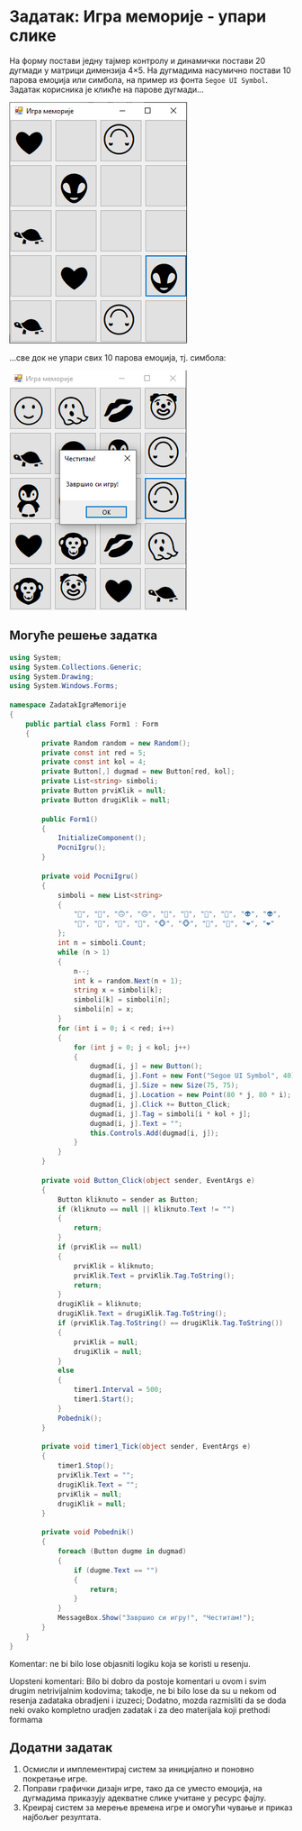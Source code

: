 # Задатак: Игра меморије - упари слике

На форму постави једну тајмер контролу и динамички постави 20 дугмади у матрици
димензија 4×5. На дугмадима насумично постави 10 парова емоџија или симбола, на
пример из фонта `Segoe UI Symbol`. Задатак корисника је кликће на парове
дугмади...

![Игра меморије - упари слике](./images/emoji1.png)

...све док не упари свих 10 парова емоџија, тј. симбола:

![Игра меморије - упари слике](./images/emoji2.png)

## Могуће решење задатка

```cs
using System;
using System.Collections.Generic;
using System.Drawing;
using System.Windows.Forms;

namespace ZadatakIgraMemorije
{
    public partial class Form1 : Form
    {
        private Random random = new Random();
        private const int red = 5;
        private const int kol = 4;
        private Button[,] dugmad = new Button[red, kol];
        private List<string> simboli;
        private Button prviKlik = null;
        private Button drugiKlik = null;

        public Form1()
        {
            InitializeComponent();
            PocniIgru();
        }

        private void PocniIgru()
        {
            simboli = new List<string>
            {
                "🙂", "🙂", "🙃", "🙃", "🤡", "🤡", "👻", "👻", "👽", "👽",
                "🐧", "🐧", "🐢", "🐢", "🐵", "🐵", "💋", "💋", "❤", "❤"
            };
            int n = simboli.Count;
            while (n > 1)
            {
                n--;
                int k = random.Next(n + 1);
                string x = simboli[k];
                simboli[k] = simboli[n];
                simboli[n] = x;
            }
            for (int i = 0; i < red; i++)
            {
                for (int j = 0; j < kol; j++)
                {
                    dugmad[i, j] = new Button();
                    dugmad[i, j].Font = new Font("Segoe UI Symbol", 40);
                    dugmad[i, j].Size = new Size(75, 75);
                    dugmad[i, j].Location = new Point(80 * j, 80 * i);
                    dugmad[i, j].Click += Button_Click;
                    dugmad[i, j].Tag = simboli[i * kol + j];
                    dugmad[i, j].Text = "";
                    this.Controls.Add(dugmad[i, j]);
                }
            }
        }

        private void Button_Click(object sender, EventArgs e)
        {
            Button kliknuto = sender as Button;
            if (kliknuto == null || kliknuto.Text != "")
            {
                return;
            }
            if (prviKlik == null)
            {
                prviKlik = kliknuto;
                prviKlik.Text = prviKlik.Tag.ToString();
                return;
            }
            drugiKlik = kliknuto;
            drugiKlik.Text = drugiKlik.Tag.ToString();
            if (prviKlik.Tag.ToString() == drugiKlik.Tag.ToString())
            {
                prviKlik = null;
                drugiKlik = null;
            }
            else
            {
                timer1.Interval = 500;
                timer1.Start();
            }
            Pobednik();
        }

        private void timer1_Tick(object sender, EventArgs e)
        {
            timer1.Stop();
            prviKlik.Text = "";
            drugiKlik.Text = "";
            prviKlik = null;
            drugiKlik = null;
        }

        private void Pobednik()
        {
            foreach (Button dugme in dugmad)
            {
                if (dugme.Text == "")
                {
                    return;
                }
            }
            MessageBox.Show("Завршио си игру!", "Честитам!");
        }
    }
}
```

Komentar: ne bi bilo lose objasniti logiku koja se koristi u resenju.

Uopsteni komentari: Bilo bi dobro da postoje komentari u ovom i svim drugim netrivijalnim kodovima; takodje, ne bi bilo lose da su u nekom od resenja zadataka obradjeni i izuzeci; Dodatno, mozda razmisliti da se doda neki ovako kompletno uradjen zadatak i za deo materijala koji prethodi formama

## Додатни задатак

1. Осмисли и имплементирај систем за иницијално и поновно покретање игре.
2. Поправи графички дизајн игре, тако да се уместо емоџија, на дугмадима
приказују адекватне слике учитане у ресурс фајлу.
3. Креирај систем за мерење времена игре и омогући чување и приказ најбољег
резултата.
